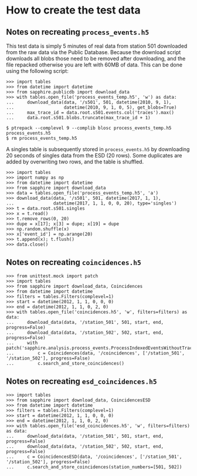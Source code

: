How to create the test data
===========================


Notes on recreating `process_events.h5`
---------------------------------------

This test data is simply 5 minutes of real data from station 501
downloaded from the raw data via the Public Database.
Because the download script downloads all blobs those need to be removed
after downloading, and the file repacked otherwise you are left with
60MB of data. This can be done using the following script:

    >>> import tables
    >>> from datetime import datetime
    >>> from sapphire.publicdb import download_data
    >>> with tables.open_file('process_events_temp.h5', 'w') as data:
    ...     download_data(data, '/s501', 501, datetime(2010, 9, 1),
    ...                   datetime(2010, 9, 1, 0, 5), get_blobs=True)
    ...     max_trace_id = data.root.s501.events.col('traces').max()
    ...     data.root.s501.blobs.truncate(max_trace_id + 1)

    $ ptrepack --complevel 9 --complib blosc process_events_temp.h5 process_events.h5
    $ rm process_events_temp.h5

A singles table is subsequently stored in `process_events.h5` by
downloading 20 seconds of singles data from the ESD (20 rows).
Some duplicates are added by overwriting two rows, and the table is shuffled.

    >>> import tables
    >>> import numpy as np
    >>> from datetime import datetime
    >>> from sapphire import download_data
    >>> data = tables.open_file('process_events_temp.h5', 'a')
    >>> download_data(data, '/s501', 501, datetime(2017, 1, 1),
    ...               datetime(2017, 1, 1, 0, 0, 20), type='singles')
    >>> t = data.root.s501.singles
    >>> x = t.read()
    >>> t.remove_rows(0, 20)
    >>> dupe = x[17]; x[3] = dupe; x[19] = dupe
    >>> np.random.shuffle(x)
    >>> x['event_id'] = np.arange(20)
    >>> t.append(x); t.flush()
    >>> data.close()


Notes on recreating `coincidences.h5`
-------------------------------------

    >>> from unittest.mock import patch
    >>> import tables
    >>> from sapphire import download_data, Coincidences
    >>> from datetime import datetime
    >>> filters = tables.Filters(complevel=1)
    >>> start = datetime(2012, 1, 1, 0, 0, 0)
    >>> end = datetime(2012, 1, 1, 0, 2, 0)
    >>> with tables.open_file('coincidences.h5', 'w', filters=filters) as data:
    ...     download_data(data, '/station_501', 501, start, end, progress=False)
    ...     download_data(data, '/station_502', 502, start, end, progress=False)
    ...     with patch('sapphire.analysis.process_events.ProcessIndexedEventsWithoutTraces'):
    ...         c = Coincidences(data, '/coincidences', ['/station_501', '/station_502'], progress=False)
    ...         c.search_and_store_coincidences()


Notes on recreating `esd_coincidences.h5`
-----------------------------------------

    >>> import tables
    >>> from sapphire import download_data, CoincidencesESD
    >>> from datetime import datetime
    >>> filters = tables.Filters(complevel=1)
    >>> start = datetime(2012, 1, 1, 0, 0, 0)
    >>> end = datetime(2012, 1, 1, 0, 2, 0)
    >>> with tables.open_file('esd_coincidences.h5', 'w', filters=filters) as data:
    ...     download_data(data, '/station_501', 501, start, end, progress=False)
    ...     download_data(data, '/station_502', 502, start, end, progress=False)
    ...     c = CoincidencesESD(data, '/coincidences', ['/station_501', '/station_502'], progress=False)
    ...     c.search_and_store_coincidences(station_numbers=[501, 502])
